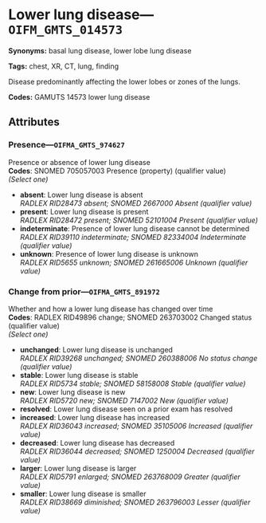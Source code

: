 # Lower lung disease—`OIFM_GMTS_014573`

**Synonyms:** basal lung disease, lower lobe lung disease

**Tags:** chest, XR, CT, lung, finding

Disease predominantly affecting the lower lobes or zones of the lungs.

**Codes:** GAMUTS 14573 lower lung disease

## Attributes

### Presence—`OIFMA_GMTS_974627`

Presence or absence of lower lung disease  
**Codes**: SNOMED 705057003 Presence (property) (qualifier value)  
*(Select one)*

- **absent**: Lower lung disease is absent  
_RADLEX RID28473 absent; SNOMED 2667000 Absent (qualifier value)_
- **present**: Lower lung disease is present  
_RADLEX RID28472 present; SNOMED 52101004 Present (qualifier value)_
- **indeterminate**: Presence of lower lung disease cannot be determined  
_RADLEX RID39110 indeterminate; SNOMED 82334004 Indeterminate (qualifier value)_
- **unknown**: Presence of lower lung disease is unknown  
_RADLEX RID5655 unknown; SNOMED 261665006 Unknown (qualifier value)_

### Change from prior—`OIFMA_GMTS_891972`

Whether and how a lower lung disease has changed over time  
**Codes**: RADLEX RID49896 change; SNOMED 263703002 Changed status (qualifier value)  
*(Select one)*

- **unchanged**: Lower lung disease is unchanged  
_RADLEX RID39268 unchanged; SNOMED 260388006 No status change (qualifier value)_
- **stable**: Lower lung disease is stable  
_RADLEX RID5734 stable; SNOMED 58158008 Stable (qualifier value)_
- **new**: Lower lung disease is new  
_RADLEX RID5720 new; SNOMED 7147002 New (qualifier value)_
- **resolved**: Lower lung disease seen on a prior exam has resolved  
- **increased**: Lower lung disease has increased  
_RADLEX RID36043 increased; SNOMED 35105006 Increased (qualifier value)_
- **decreased**: Lower lung disease has decreased  
_RADLEX RID36044 decreased; SNOMED 1250004 Decreased (qualifier value)_
- **larger**: Lower lung disease is larger  
_RADLEX RID5791 enlarged; SNOMED 263768009 Greater (qualifier value)_
- **smaller**: Lower lung disease is smaller  
_RADLEX RID38669 diminished; SNOMED 263796003 Lesser (qualifier value)_